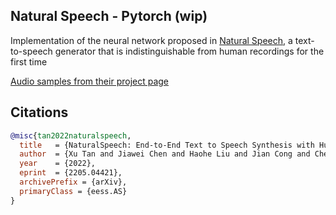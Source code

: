 ## Natural Speech - Pytorch (wip)

Implementation of the neural network proposed in <a href="https://arxiv.org/abs/2205.04421">Natural Speech</a>, a text-to-speech generator that is indistinguishable from human recordings for the first time

<a href="https://speechresearch.github.io/naturalspeech/">Audio samples from their project page</a>

## Citations

```bibtex
@misc{tan2022naturalspeech,
  title   = {NaturalSpeech: End-to-End Text to Speech Synthesis with Human-Level Quality}, 
  author  = {Xu Tan and Jiawei Chen and Haohe Liu and Jian Cong and Chen Zhang and Yanqing Liu and Xi Wang and Yichong Leng and Yuanhao Yi and Lei He and Frank Soong and Tao Qin and Sheng Zhao and Tie-Yan Liu},
  year    = {2022},
  eprint  = {2205.04421},
  archivePrefix = {arXiv},
  primaryClass = {eess.AS}
}
```
